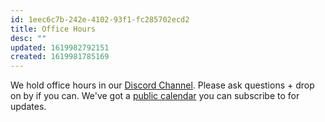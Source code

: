 ```yaml
---
id: 1eec6c7b-242e-4102-93f1-fc285702ecd2
title: Office Hours
desc: ""
updated: 1619982792151
created: 1619981785169
---
```


We hold office hours in our [Discord Channel](https://discordapp.com/channels/717965437182410783/776450886230605845/837055285042348046). Please ask questions + drop on by if you can. We've got a [public calendar](https://calendar.google.com/calendar/u/1?cid=MHM4NGhrbWdrYjRwNjk5YWhnaWNxMGoxNm9AZ3JvdXAuY2FsZW5kYXIuZ29vZ2xlLmNvbQ) you can subscribe to for updates.
